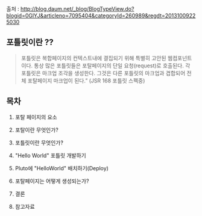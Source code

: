 출처 : http://blog.daum.net/_blog/BlogTypeView.do?blogid=0GlYJ&articleno=7095404&categoryId=260989&regdt=20131009225030

## 포틀릿이란 ??
>포틀릿은 복합페이지의 컨텍스트내에 결집되기 위해 특별히 고안된 웹컴포넌트이다. 
통상 많은 포틀릿들은 포탈페이지의 단일 요청(request)로 호출된다.
각 포틀릿은 마크업 조각을 생성한다.
그것은 다른 포틀릿의 마크업과 겹합되어 전체 포탈페이지 마크업이 된다.” (JSR 168 포틀릿 스펙중)

## 목차

1. 포탈 페이지의 요소

2. 포탈이란 무엇인가?

3. 포틀릿이란 무엇인가?

4. "Hello World" 포틀릿 개발하기

5. Pluto에 "HelloWorld" 배치하기(Deploy)

6. 포탈페이지는 어떻게 생성되는가?

7. 결론

8. 참고자료
